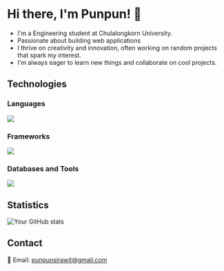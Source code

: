 <div>
    
# Hi there, I'm Punpun! 👋

- I'm a Engineering student at Chulalongkorn University.  
- Passionate about building web applications
- I thrive on creativity and innovation, often working on random projects that spark my interest.  
- I'm always eager to learn new things and collaborate on cool projects.

## Technologies

### Languages
<a href="https://skillicons.dev">
    <img src="https://skillicons.dev/icons?i=js,ts" />
</a>

### Frameworks
<a href="https://skillicons.dev">
    <img src="https://skillicons.dev/icons?i=react,next,tailwind,express,nestjs,apollo" />
</a>

### Databases and Tools
<a href="https://skillicons.dev">
    <img src="https://skillicons.dev/icons?i=postgresql,mysql,graphql,sequelize,prisma,postman,docker" />
</a>

## Statistics
![Your GitHub stats](https://github-readme-stats.vercel.app/api?username=punchanabu&show_icons=true)

## Contact
📧 Email: punpunsirawit@gmail.com

</div>
